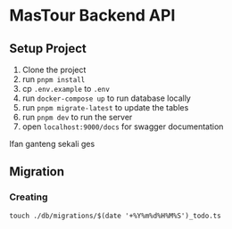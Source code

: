 # MasTour Backend API

## Setup Project

1. Clone the project
2. run `pnpm install`
3. cp `.env.example` to `.env`
4. run `docker-compose up` to run database locally
5. run `pnpm migrate-latest` to update the tables
6. run `pnpm dev` to run the server
7. open `localhost:9000/docs` for swagger documentation

Ifan ganteng sekali ges

## Migration

### Creating

`touch ./db/migrations/$(date '+%Y%m%d%H%M%S')_todo.ts`
